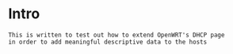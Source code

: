 # Intro
    This is written to test out how to extend OpenWRT's DHCP page
    in order to add meaningful descriptive data to the hosts